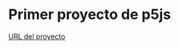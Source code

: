 # Primer proyecto de p5js

[URL del proyecto](https://editor.p5js.org/lucreartusi/sketches/l9gveEFYB)